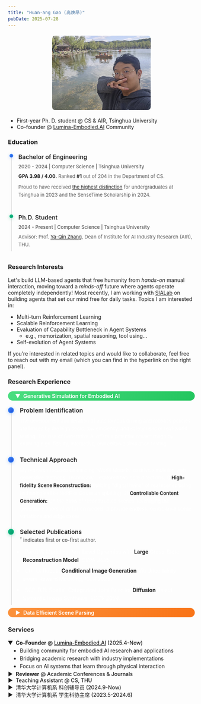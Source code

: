 ```yaml
---
title: "Huan-ang Gao (高焕昂)"
pubDate: 2025-07-28
---
```


![photo](about.assets/me.jpeg)

- First-year Ph. D. student @ CS & AIR, Tsinghua University
- Co-founder @ [Lumina-Embodied.AI](https://lumina-embodied.ai) Community




### Education

<div class="timeline-dark">
  <div class="timeline-item">
    <div class="timeline-dot finished"></div>
    <div class="timeline-content">
      <h3>Bachelor of Engineering</h3>
      <div class="timeline-meta">2020 - 2024 | Computer Science | Tsinghua University</div>
      <p><strong>GPA 3.98 / 4.00.</strong> Ranked <strong>#1</strong> out of 204 in the Department of CS.</p>
      <p>Proud to have received <a href="https://air.tsinghua.edu.cn/info/1007/2133.htm">the highest distinction</a> for undergraduates at Tsinghua in 2023 and the SenseTime Scholarship in 2024.</p>
    </div>
  </div>
  
  
  <div class="timeline-item">
    <div class="timeline-dot in-progress"></div>
    <div class="timeline-content">
      <h3>Ph.D. Student</h3>
      <div class="timeline-meta">2024 - Present | Computer Science | Tsinghua University</div>
      <p> Advisor: Prof. <a href="https://air.tsinghua.edu.cn/en/info/1046/1188.htm">Ya-Qin Zhang</a>, Dean of Institute for AI Industry Research (AIR), THU.</p>
    </div>
  </div>

</div>

### Research Interests

Let's build LLM-based agents that free humanity from *hands-on* manual interaction, moving toward a *minds-off* future where agents operate completely independently!
Most recently, I am working with [SIALab](https://air.tsinghua.edu.cn/en/info/1007/1886.htm) on building agents that set our mind free for daily tasks. 
Topics I am interested in:
- Multi-turn Reinforcement Learning
- Scalable Reinforcement Learning
- Evaluation of Capability Bottleneck in Agent Systems
  - e.g., memorization, spatial reasoning, tool using...
- Self-evolution of Agent Systems


If you’re interested in related topics and would like to collaborate, feel free to reach out with my email (which you can find in the hyperlink on the right panel).




### Research Experience

<details open class="research-details">
<summary class="research-header research-green">Generative Simulation for Embodied AI</summary>

<div class="timeline-dark">
  <div class="timeline-item">
    <div class="timeline-dot finished"></div>
    <div class="timeline-content">
      <h3>Problem Identification</h3>
      <p>The development and iteration of autonomous driving and robotics policies are limited by the high costs, low efficiency, and safety risks of real-world testing. The rise of Generative AI offers a potential breakthrough by enabling high-fidelity, interactive, and editable simulation testing.</p>
    </div>
  </div>
  
  <div class="timeline-item">
    <div class="timeline-dot finished"></div>
    <div class="timeline-content">
      <h3>Technical Approach</h3>
      <p>My research focused on building "World Models" to drive simulation with generative methods. Technically, I explored two core directions: 1) <strong>High-fidelity Scene Reconstruction:</strong> Building "digital twins" of real scenes using technologies like NeRF or Gaussian splatting. 2) <strong>Controllable Content Generation:</strong> On the basis of reconstructed scenes, leveraging the generative priors of diffusion models to provide endless, controllable scene variations and edge cases.</p>
    </div>
  </div>
  
  <div class="timeline-item">
    <div class="timeline-dot in-progress"></div>
    <div class="timeline-content">
      <h3>Selected Publications</h3>
      <div class="timeline-meta"><sup>†</sup> indicates first or co-first author.</div>
      <ul>
        <li><sup>†</sup>PartRM: Modeling Part-Level Dynamics with <strong>Large</strong> Cross-State <strong>Reconstruction Model</strong>, <em>CVPR 2025</em>.</li>
        <li><sup>†</sup>Ctrl-U: Robust <strong>Conditional Image Generation</strong> Via Uncertainty-aware Reward Modeling, <em>ICLR 2025</em>.</li>
        <li><sup>†</sup>SCP-Diff: Spatial-Categorical Joint Prior for <strong>Diffusion</strong> Based Semantic Image Synthesis, <em>ECCV 2024</em>.</li>
      </ul>
    </div>
  </div>
</div>

</details>

<details class="research-details">
<summary class="research-header research-orange">Data Efficient Scene Parsing</summary>

<div class="timeline-dark">
  <div class="timeline-item">
    <div class="timeline-dot finished"></div>
    <div class="timeline-content">
      <h3>Problem Identification</h3>
      <p>2D/3D perception is fundamental to embodied intelligence, but the extremely high cost of data annotation severely restricts the development of perception models.</p>
    </div>
  </div>
  
  <div class="timeline-item">
    <div class="timeline-dot finished"></div>
    <div class="timeline-content">
      <h3>Technical Approach</h3>
      <p>My early research focused on data-efficient perception learning algorithms, particularly <strong>semi-supervised learning</strong> and <strong>domain adaptation</strong>. In my first ICCV paper, DQS3D, I proposed a single-stage, densely-matched semi-supervised learning framework for 3D object detection, addressing the issue of insufficient training signals caused by sparse matching in previous methods. I also explored various levels of perception tasks such as self-supervised depth estimation, indoor layout estimation, and HD map generation, mastering task-oriented <strong>neural network and representation design methods</strong>.</p>
    </div>
  </div>
  
  <div class="timeline-item">
    <div class="timeline-dot finished"></div>
    <div class="timeline-content">
      <h3>Publications</h3>
      <div class="timeline-meta"><sup>†</sup> indicates first or co-first author.</div>
      <ul>
        <li><sup>†</sup>DQS3D: Densely-matched Quantization-aware <strong>Semi-supervised</strong> 3D Detection, <em>ICCV 2023</em>.</li>
        <li><sup>†</sup>From <strong>Semi-supervised</strong> to Omni-supervised Room Layout Estimation Using Point Clouds, <em>ICRA 2023</em>.</li>
        <li><sup>†</sup>Training-Free <strong>Model Merging</strong> for Multi-target <strong>Domain Adaptation</strong>, <em>ECCV 2024</em>.</li>
      </ul>
    </div>
  </div>
</div>

</details>

### Services

<details open>
<summary><strong>Co-Founder</strong> @ <a href="https://lumina-embodied.ai">Lumina-Embodied.AI</a> (2025.4-Now)</summary>

- Building community for embodied AI research and applications
- Bridging academic research with industry implementations
- Focus on AI systems that learn through physical interaction

</details>

<details>
<summary><strong>Reviewer</strong> @ Academic Conferences & Journals</summary>

- CVPR (2025), ICCV (2025), WACV (2024), 3DV (2025), TPAMI
- NeurIPS (2025), ICLR (2025)
- ICRA (2025), IROS (2024, 2025), CoRL (2025)
- AAAI (2024), ICME (2025)

</details>

<details>
<summary>Teaching Assistant @ CS, THU</summary>

- (30240163) Software Engineering. Compulsory course in CS, THU. (23Spring, 23Fall, 24Spring, 24Fall, 25Spring, **25Fall**)
- (30240551) Digital Logic Experimentation. Compulsory course in CS, THU. (24Spring, 25Spring)
- (40240354) Computer Organization and Design. Compulsory course in CS, THU. (23Fall)
</details>

<details>
<summary>清华大学计算机系 科创辅导员 (2024.9-Now)</summary>

- Technical training & competition guidance for undergraduates
- Research & internship opportunity integration

</details>

<details>
<summary>清华大学计算机系 学生科协主席 (2023.5-2024.6)</summary>

- Built [homepage](https://net9.org/) & [documentation](https://docs.net9.org/)
- Organized [summer training camp](https://www.bilibili.com/video/BV1YmxMePE7x) for freshmen
- Launched [resource portal](https://stu.cs.tsinghua.edu.cn/resources/) for students

</details>





<style>
.timeline-dark {
  position: relative;
  padding-left: 32px;
  margin: 20px 0;
}

.timeline-dark::before {
  content: '';
  position: absolute;
  left: 8px;
  top: 8px;
  bottom: 0;
  width: 2px;
  background: #404040;
}

.timeline-item {
  position: relative;
  margin-bottom: 32px;
  padding-bottom: 8px;
}

.timeline-item:last-child .timeline-dark::before {
  display: none;
}

.timeline-dot {
  position: absolute;
  left: -28px;
  top: 2px;
  width: 16px;
  height: 16px;
  border-radius: 50%;
  box-sizing: border-box;
}

.timeline-dot.finished {
  background: linear-gradient(135deg, #3b82f6, #1d4ed8);
  border: 2px solid #3b82f6;
  box-shadow: 0 2px 8px rgba(59, 130, 246, 0.3);
}

.timeline-dot.in-progress {
  background: linear-gradient(135deg, #10b981, #059669);
  border: 2px solid #10b981;
  box-shadow: 0 2px 8px rgba(16, 185, 129, 0.3);
  animation: pulse 2s infinite;
}

.timeline-dot.waiting {
  background-color: transparent;
  border: 2px solid #6b7280;
  box-shadow: 0 2px 8px rgba(107, 114, 128, 0.2);
}

@keyframes pulse {
  0%, 100% {
    box-shadow: 0 2px 8px rgba(16, 185, 129, 0.3);
  }
  50% {
    box-shadow: 0 4px 12px rgba(16, 185, 129, 0.6);
  }
}

.timeline-content h3 {
  font-size: 18px;
  font-weight: 600;
  margin: 0 0px 8px 0;
  color: #ffffff !important; /* 强制白色 */
}

.timeline-meta {
  font-size: 14px;
  color: #cccccc !important; /* 浅灰色，但仍然清晰 */
  margin-bottom: 8px;
  font-weight: 500;
}

.research-details .timeline-content h3 {
  margin: 1rem 0 0rem 2rem;
}

.research-details .timeline-content .timeline-meta {
  margin: 0.1rem 0 0rem 2rem !important;
}

.research-details .timeline-content p {
  /* font-size: 18px; */
  color: #ffffff !important;
  margin: 0.5rem 0 0.5px 2rem !important;
  line-height: 1.6;
}

.research-details .timeline-content ul {
  /* font-size: 18px; */
  color: #ffffff !important;
  margin: 0.5rem 0 0.5px 0.5rem !important;
  line-height: 1.6;
  font-size: 14px;
}


.timeline-content p {
  font-size: 14px;
  color: #ffffff !important; /* 强制白色 */
  margin: 0 0 8px 0;
  line-height: 1.6;
}

.timeline-content p:last-child {
  margin-bottom: 0;
}

.timeline-content p:last-child {
  margin-bottom: 0;
}

/* 如果有加粗文字，确保也是白色 */
.timeline-content strong {
  color: #ffffff !important;
}

/* 适配亮色主题 */
@media (prefers-color-scheme: light) {
  .timeline-dark {
    padding-left: 28px;
  }
  
  .timeline-dot {
    left: -24px;
    width: 10px;
    height: 10px;
  }
  
  .timeline-content h3 {
    font-size: 16px;
  }
  
  .timeline-meta {
    font-size: 13px;
  }
  
  .timeline-content p {
    font-size: 13px;
  }
}

/* 个人照片样式 */
img[alt="photo"] {
  height: 200px !important;
  width: auto;
  object-fit: cover;
  border-radius: 8px;
  display: block;
  margin: 20px auto;
}

/* 折叠面板样式 */
details {
  /* border: 1px solid rgba(255, 255, 255, 0.1); */
  /* border-radius: 6px; */
  padding: 0.5rem !important;
  margin: 0 !important;
  background: rgba(255, 255, 255, 0.02);
}

details summary {
  padding: 0 !important;
  cursor: pointer;
  font-weight: 500;
  border-radius: 6px;
  transition: background-color 0.2s ease;
  margin: 0 !important;
  list-style: none;
}

details summary::-webkit-details-marker {
  display: none;
}

details summary::before {
  content: "▶";
  margin-right: 8px;
  transition: transform 0.2s ease;
  display: inline-block;
}

details[open] summary::before {
  transform: rotate(90deg);
}

details summary:hover {
  background: rgba(255, 255, 255, 0.05);
}

details div, details ul, details p {
  margin: 0 0 0 0 !important;
  padding: 0 0.1rem 0.1rem 0rem !important;
}

details ul {
  padding-left: 32px !important;
  padding-bottom: 0 !important;
  margin: 0 !important;
}

details li {
  margin: 4px 0 !important;
}

/* 适配亮色主题 */
@media (prefers-color-scheme: light) {
  .timeline-dark::before {
    background: #e1e1e1;
  }
  
  .timeline-content h3 {
    color: #262626 !important;
  }
  
  .timeline-meta {
    color: #595959 !important;
  }
  
  .timeline-content p {
    color: #595959 !important;
  }
  
  .timeline-content strong {
    color: #262626 !important;
  }
  
  .timeline-dot.waiting {
    border-color: #d9d9d9;
  }
  
  details {
    /* border: 1px solid rgba(0, 0, 0, 0.1); */
    /* background: rgba(0, 0, 0, 0.02); */
    padding: 0 !important;
    margin: 0 !important;
  }
  
  details summary:hover {
    padding: 0 !important;
    background: rgba(0, 0, 0, 0.05);
  }

  details ul {
    margin: 0 !important;
    padding-left: 32px !important;
    padding-bottom: 0 !important;
  }
}

/* 响应式设计 */
@media (max-width: 768px) {
  .timeline-dark {
    padding-left: 28px;
  }
  
  .timeline-dot {
    left: -24px;
    width: 14px;
    height: 14px;
  }
  
  .timeline-content h3 {
    font-size: 16px;
  }
  
  .timeline-meta {
    font-size: 13px;
  }
  
  .timeline-content p {
    font-size: 13px;
  }
}

/* 研究经历标题样式 */
.research-header {
  padding: 4px 20px !important;
  margin: 0 !important;
  border-radius: 16px !important;
  font-weight: 600 !important;
  color: white !important;
  cursor: pointer;
  transition: all 0.3s ease;
  display: block !important;
  font-size: 14px;
}

.research-green {
  background: linear-gradient(135deg, #4ade80, #22c55e) !important;
}

.research-orange {
  background: linear-gradient(135deg, #fb923c, #f97316) !important;
}

.research-header:hover {
  transform: translateY(-1px);
  box-shadow: 0 4px 12px rgba(0, 0, 0, 0.15);
}

.research-header::before {
  content: "▶";
  margin-right: 8px;
}

/* 研究经历内容样式 */
details.research-details {
  margin: 0.5rem 0 !important;
  border: none !important;
  background: transparent !important;
}

details.research-details > div {
  padding: 0 !important;
  background: transparent !important;
  border: none !important;
  border-radius: 0 !important;
}

/* 确保details内的timeline与外部timeline样式一致 */
details.research-details .timeline-dark {
  position: relative;
  padding-left: 32px;
  margin: 20px 0;
}

details.research-details .timeline-dark::before {
  content: '';
  position: absolute;
  left: 8px;
  top: 8px;
  bottom: 0;
  width: 2px;
  background: #404040;
}

details.research-details .timeline-dot {
  position: absolute;
  left: 0px;
  top: 2px;
  width: 16px;
  height: 16px;
  border-radius: 50%;
  box-sizing: border-box;
  margin: 0;
  padding: 0;
  display: block;
}

details.research-details .timeline-dot.finished {
  background: linear-gradient(135deg, #3b82f6, #1d4ed8);
  border: 2px solid #3b82f6;
  box-shadow: 0 2px 8px rgba(59, 130, 246, 0.3);
}

details.research-details .timeline-dot.in-progress {
  background: linear-gradient(135deg, #10b981, #059669);
  border: 2px solid #10b981;
  box-shadow: 0 2px 8px rgba(16, 185, 129, 0.3);
  animation: pulse 2s infinite;
}

details.research-details .timeline-dot.waiting {
  background-color: transparent;
  border: 2px solid #6b7280;
  box-shadow: 0 2px 8px rgba(107, 114, 128, 0.2);
}

/* 适配亮色主题 */
@media (prefers-color-scheme: light) {
  details.research-details > div {
    background: transparent !important;
    border: none !important;
  }
  
  details.research-details .timeline-dark::before {
    background: #e1e1e1;
  }
}
</style>